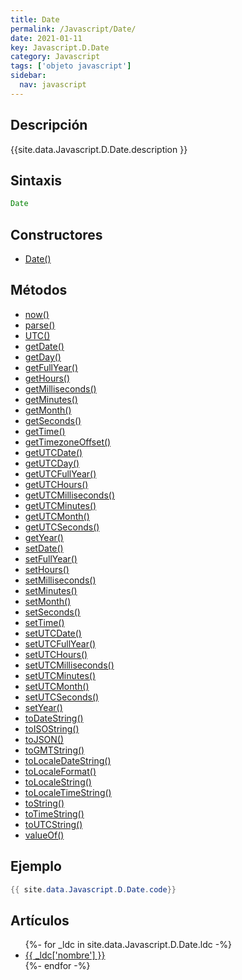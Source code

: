 ```yaml
---
title: Date
permalink: /Javascript/Date/
date: 2021-01-11
key: Javascript.D.Date
category: Javascript
tags: ['objeto javascript']
sidebar: 
  nav: javascript
---
```


## Descripción
{{site.data.Javascript.D.Date.description }}

## Sintaxis
~~~javascript
Date
~~~

## Constructores
* [Date()](/Javascript/Date/Date/)

## Métodos
* [now()](/Javascript/Date/now/)
* [parse()](/Javascript/Date/parse/)
* [UTC()](/Javascript/Date/UTC/)
* [getDate()](/Javascript/Date/getDate/)
* [getDay()](/Javascript/Date/getDay/)
* [getFullYear()](/Javascript/Date/getFullYear/)
* [getHours()](/Javascript/Date/getHours/)
* [getMilliseconds()](/Javascript/Date/getMilliseconds/)
* [getMinutes()](/Javascript/Date/getMinutes/)
* [getMonth()](/Javascript/Date/getMonth/)
* [getSeconds()](/Javascript/Date/getSeconds/)
* [getTime()](/Javascript/Date/getTime/)
* [getTimezoneOffset()](/Javascript/Date/getTimezoneOffset/)
* [getUTCDate()](/Javascript/Date/getUTCDate/)
* [getUTCDay()](/Javascript/Date/getUTCDay/)
* [getUTCFullYear()](/Javascript/Date/getUTCFullYear/)
* [getUTCHours()](/Javascript/Date/getUTCHours/)
* [getUTCMilliseconds()](/Javascript/Date/getUTCMilliseconds/)
* [getUTCMinutes()](/Javascript/Date/getUTCMinutes/)
* [getUTCMonth()](/Javascript/Date/getUTCMonth/)
* [getUTCSeconds()](/Javascript/Date/getUTCSeconds/)
* [getYear()](/Javascript/Date/getYear/)
* [setDate()](/Javascript/Date/setDate/)
* [setFullYear()](/Javascript/Date/setFullYear/)
* [setHours()](/Javascript/Date/setHours/)
* [setMilliseconds()](/Javascript/Date/setMilliseconds/)
* [setMinutes()](/Javascript/Date/setMinutes/)
* [setMonth()](/Javascript/Date/setMonth/)
* [setSeconds()](/Javascript/Date/setSeconds/)
* [setTime()](/Javascript/Date/setTime/)
* [setUTCDate()](/Javascript/Date/setUTCDate/)
* [setUTCFullYear()](/Javascript/Date/setUTCFullYear/)
* [setUTCHours()](/Javascript/Date/setUTCHours/)
* [setUTCMilliseconds()](/Javascript/Date/setUTCMilliseconds/)
* [setUTCMinutes()](/Javascript/Date/setUTCMinutes/)
* [setUTCMonth()](/Javascript/Date/setUTCMonth/)
* [setUTCSeconds()](/Javascript/Date/setUTCSeconds/)
* [setYear()](/Javascript/Date/setYear/)
* [toDateString()](/Javascript/Date/toDateString/)
* [toISOString()](/Javascript/Date/toISOString/)
* [toJSON()](/Javascript/Date/toJSON/)
* [toGMTString()](/Javascript/Date/toGMTString/)
* [toLocaleDateString()](/Javascript/Date/toLocaleDateString/)
* [toLocaleFormat()](/Javascript/Date/toLocaleFormat/)
* [toLocaleString()](/Javascript/Date/toLocaleString/)
* [toLocaleTimeString()](/Javascript/Date/toLocaleTimeString/)
* [toString()](/Javascript/Date/toString/)
* [toTimeString()](/Javascript/Date/toTimeString/)
* [toUTCString()](/Javascript/Date/toUTCString/)
* [valueOf()](/Javascript/Date/valueOf/)

## Ejemplo
~~~java
{{ site.data.Javascript.D.Date.code}}
~~~

## Artículos
<ul>
{%- for _ldc in site.data.Javascript.D.Date.ldc -%}
   <li>
       <a href="{{_ldc['url'] }}">{{ _ldc['nombre'] }}</a>
   </li>
{%- endfor -%}
</ul>
